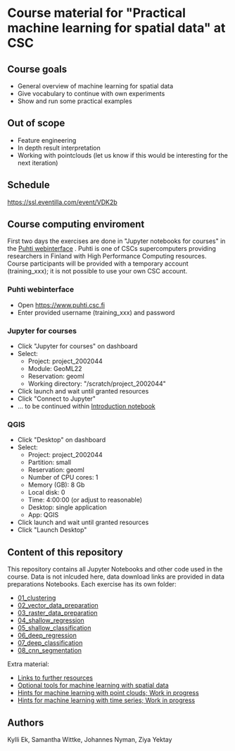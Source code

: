 # Course material for "Practical machine learning for spatial data" at CSC

## Course goals
 * General overview of machine learning for spatial data
 * Give vocabulary to continue with own experiments
 * Show and run some practical examples

## Out of scope
 * Feature engineering 
 * In depth result interpretation
 * Working with pointclouds (let us know if this would be interesting for the next iteration)

## Schedule
https://ssl.eventilla.com/event/VDK2b

## Course computing enviroment

First two days the exercises are done in "Jupyter notebooks for courses" in the [Puhti webinterface](https://www.puhti.csc.fi) . 
Puhti is one of CSCs supercomputers providing researchers in Finland with High Performance Computing resources.
Course participants will be provided with a temporary account (training_xxx); it is not possible to use your own CSC account. 

### Puhti webinterface
* Open https://www.puhti.csc.fi
* Enter provided username (training_xxx) and password 
    
### Jupyter for courses
* Click "Jupyter for courses" on dashboard
* Select:
   * Project: project_2002044
   * Module: GeoML22
   * Reservation: geoml
   * Working directory: "/scratch/project_2002044"
* Click launch and wait until granted resources
* Click "Connect to Jupyter" 
* ... to be continued within [Introduction notebook](intro.ipynb)

### QGIS
* Click "Desktop" on dashboard
* Select:
   * Project: project_2002044
   * Partition: small
   * Reservation: geoml
   * Number of CPU cores: 1
   * Memory (GB): 8 Gb
   * Local disk: 0
   * Time: 4:00:00 (or adjust to reasonable)
   * Desktop: single application
   * App: QGIS
* Click launch and wait until granted resources
* Click "Launch Desktop" 

## Content of this repository

This repository contains all Jupyter Notebooks and other code used in the course. Data is not inlcuded here, data download links are provided in data preparations Notebooks. Each exercise has its own folder:

* [01_clustering](01_clustering)
* [02_vector_data_preparation](02_vector_data_preparation)
* [03_raster_data_preparation](03_raster_data_preparation)
* [04_shallow_regression](04_shallow_regression)
* [05_shallow_classification](05_shallow_classification)
* [06_deep_regression](06_deep_regression)
* [07_deep_classification](07_deep_classification)
* [08_cnn_segmentation](08_cnn_segmentation)

Extra material:
* [Links to further resources](links.md)
* [Optional tools for machine learning with spatial data](tools.md)
* [Hints for machine learning with point clouds; Work in progress](point_cloud.md)
* [Hints for machine learning with time series; Work in progress](timeseries.md)


## Authors
Kylli Ek, Samantha Wittke, Johannes Nyman, Ziya Yektay
